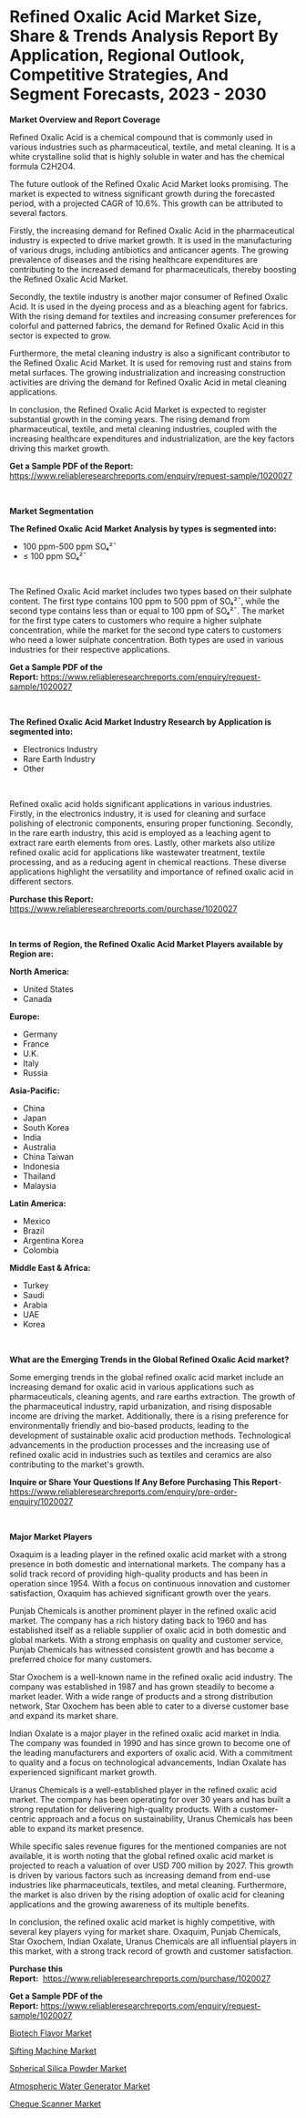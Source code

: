 <p><h1>Refined Oxalic Acid Market Size, Share & Trends Analysis Report By Application, Regional Outlook, Competitive Strategies, And Segment Forecasts, 2023 - 2030</h1></p><p><strong>Market Overview and Report Coverage</strong></p>
<p><p>Refined Oxalic Acid is a chemical compound that is commonly used in various industries such as pharmaceutical, textile, and metal cleaning. It is a white crystalline solid that is highly soluble in water and has the chemical formula C2H2O4.</p><p>The future outlook of the Refined Oxalic Acid Market looks promising. The market is expected to witness significant growth during the forecasted period, with a projected CAGR of 10.6%. This growth can be attributed to several factors.</p><p>Firstly, the increasing demand for Refined Oxalic Acid in the pharmaceutical industry is expected to drive market growth. It is used in the manufacturing of various drugs, including antibiotics and anticancer agents. The growing prevalence of diseases and the rising healthcare expenditures are contributing to the increased demand for pharmaceuticals, thereby boosting the Refined Oxalic Acid Market.</p><p>Secondly, the textile industry is another major consumer of Refined Oxalic Acid. It is used in the dyeing process and as a bleaching agent for fabrics. With the rising demand for textiles and increasing consumer preferences for colorful and patterned fabrics, the demand for Refined Oxalic Acid in this sector is expected to grow.</p><p>Furthermore, the metal cleaning industry is also a significant contributor to the Refined Oxalic Acid Market. It is used for removing rust and stains from metal surfaces. The growing industrialization and increasing construction activities are driving the demand for Refined Oxalic Acid in metal cleaning applications.</p><p>In conclusion, the Refined Oxalic Acid Market is expected to register substantial growth in the coming years. The rising demand from pharmaceutical, textile, and metal cleaning industries, coupled with the increasing healthcare expenditures and industrialization, are the key factors driving this market growth.</p></p>
<p><strong>Get a Sample PDF of the Report:</strong> <a href="https://www.reliableresearchreports.com/enquiry/request-sample/1020027">https://www.reliableresearchreports.com/enquiry/request-sample/1020027</a></p>
<p>&nbsp;</p>
<p><strong>Market Segmentation</strong></p>
<p><strong>The Refined Oxalic Acid Market Analysis by types is segmented into:</strong></p>
<p><ul><li>100 ppm-500 ppm SO₄²¯</li><li>≤ 100 ppm SO₄²¯</li></ul></p>
<p>&nbsp;</p>
<p><p>The Refined Oxalic Acid market includes two types based on their sulphate content. The first type contains 100 ppm to 500 ppm of SO₄²¯, while the second type contains less than or equal to 100 ppm of SO₄²¯. The market for the first type caters to customers who require a higher sulphate concentration, while the market for the second type caters to customers who need a lower sulphate concentration. Both types are used in various industries for their respective applications.</p></p>
<p><strong>Get a Sample PDF of the Report:</strong>&nbsp;<a href="https://www.reliableresearchreports.com/enquiry/request-sample/1020027">https://www.reliableresearchreports.com/enquiry/request-sample/1020027</a></p>
<p>&nbsp;</p>
<p><strong>The Refined Oxalic Acid Market Industry Research by Application is segmented into:</strong></p>
<p><ul><li>Electronics Industry</li><li>Rare Earth Industry</li><li>Other</li></ul></p>
<p>&nbsp;</p>
<p><p>Refined oxalic acid holds significant applications in various industries. Firstly, in the electronics industry, it is used for cleaning and surface polishing of electronic components, ensuring proper functioning. Secondly, in the rare earth industry, this acid is employed as a leaching agent to extract rare earth elements from ores. Lastly, other markets also utilize refined oxalic acid for applications like wastewater treatment, textile processing, and as a reducing agent in chemical reactions. These diverse applications highlight the versatility and importance of refined oxalic acid in different sectors.</p></p>
<p><strong>Purchase this Report:</strong>&nbsp; <a href="https://www.reliableresearchreports.com/purchase/1020027">https://www.reliableresearchreports.com/purchase/1020027</a></p>
<p>&nbsp;</p>
<p><strong>In terms of Region, the Refined Oxalic Acid Market Players available by Region are:</strong></p>
<p>
    <p> <strong> North America: </strong>
        <ul>
            <li>United States</li>
            <li>Canada</li>
        </ul>
        </p> 
    <p> <strong> Europe: </strong>
        <ul>
            <li>Germany</li>
            <li>France</li>
            <li>U.K.</li>
            <li>Italy</li>
            <li>Russia</li>
        </ul>
        </p> 
    <p> <strong> Asia-Pacific: </strong>
        <ul>
            <li>China</li>
            <li>Japan</li>
            <li>South Korea</li>
            <li>India</li>
            <li>Australia</li>
            <li>China Taiwan</li>
            <li>Indonesia</li>
            <li>Thailand</li>
            <li>Malaysia</li>
        </ul>
        </p> 
    <p> <strong> Latin America: </strong>
        <ul>
            <li>Mexico</li>
            <li>Brazil</li>
            <li>Argentina Korea</li>
            <li>Colombia</li>
        </ul>
        </p> 
    <p> <strong> Middle East & Africa: </strong>
        <ul>
            <li>Turkey</li>
            <li>Saudi</li>
            <li>Arabia</li>
            <li>UAE</li>
            <li>Korea</li>
        </ul>
    </p>
    </p>
<p>&nbsp;</p>
<p><strong>What are the Emerging Trends in the Global Refined Oxalic Acid market?</strong></p>
<p><p>Some emerging trends in the global refined oxalic acid market include an increasing demand for oxalic acid in various applications such as pharmaceuticals, cleaning agents, and rare earths extraction. The growth of the pharmaceutical industry, rapid urbanization, and rising disposable income are driving the market. Additionally, there is a rising preference for environmentally friendly and bio-based products, leading to the development of sustainable oxalic acid production methods. Technological advancements in the production processes and the increasing use of refined oxalic acid in industries such as textiles and ceramics are also contributing to the market's growth.</p></p>
<p><strong>Inquire or Share Your Questions If Any Before Purchasing This Report</strong>- <a href="https://www.reliableresearchreports.com/enquiry/pre-order-enquiry/1020027">https://www.reliableresearchreports.com/enquiry/pre-order-enquiry/1020027</a></p>
<p>&nbsp;</p>
<p><strong>Major Market Players</strong></p>
<p><p>Oxaquim is a leading player in the refined oxalic acid market with a strong presence in both domestic and international markets. The company has a solid track record of providing high-quality products and has been in operation since 1954. With a focus on continuous innovation and customer satisfaction, Oxaquim has achieved significant growth over the years.</p><p>Punjab Chemicals is another prominent player in the refined oxalic acid market. The company has a rich history dating back to 1960 and has established itself as a reliable supplier of oxalic acid in both domestic and global markets. With a strong emphasis on quality and customer service, Punjab Chemicals has witnessed consistent growth and has become a preferred choice for many customers.</p><p>Star Oxochem is a well-known name in the refined oxalic acid industry. The company was established in 1987 and has grown steadily to become a market leader. With a wide range of products and a strong distribution network, Star Oxochem has been able to cater to a diverse customer base and expand its market share.</p><p>Indian Oxalate is a major player in the refined oxalic acid market in India. The company was founded in 1990 and has since grown to become one of the leading manufacturers and exporters of oxalic acid. With a commitment to quality and a focus on technological advancements, Indian Oxalate has experienced significant market growth.</p><p>Uranus Chemicals is a well-established player in the refined oxalic acid market. The company has been operating for over 30 years and has built a strong reputation for delivering high-quality products. With a customer-centric approach and a focus on sustainability, Uranus Chemicals has been able to expand its market presence.</p><p>While specific sales revenue figures for the mentioned companies are not available, it is worth noting that the global refined oxalic acid market is projected to reach a valuation of over USD 700 million by 2027. This growth is driven by various factors such as increasing demand from end-use industries like pharmaceuticals, textiles, and metal cleaning. Furthermore, the market is also driven by the rising adoption of oxalic acid for cleaning applications and the growing awareness of its multiple benefits.</p><p>In conclusion, the refined oxalic acid market is highly competitive, with several key players vying for market share. Oxaquim, Punjab Chemicals, Star Oxochem, Indian Oxalate, Uranus Chemicals are all influential players in this market, with a strong track record of growth and customer satisfaction.</p></p>
<p><strong>Purchase this Report:</strong>&nbsp;&nbsp;<a href="https://www.reliableresearchreports.com/purchase/1020027">https://www.reliableresearchreports.com/purchase/1020027</a></p>
<p></p>
<p><strong>Get a Sample PDF of the Report:</strong>&nbsp;<a href="https://www.reliableresearchreports.com/enquiry/request-sample/1020027">https://www.reliableresearchreports.com/enquiry/request-sample/1020027</a></p>
<p><p><a href="https://medium.com/@randyhuel1989/biotech-flavor-market-analysis-its-cagr-market-segmentation-and-global-industry-overview-1044b005ec64">Biotech Flavor Market</a></p><p><a href="https://medium.com/@amyjacobi1918/sifting-machine-market-report-reveals-the-latest-trends-and-growth-opportunities-of-this-market-67a02ced2171">Sifting Machine Market</a></p><p><a href="https://medium.com/@royallittel2023/spherical-silica-powder-market-size-market-outlook-and-market-forecast-2023-to-2030-864699ed8ec3">Spherical Silica Powder Market</a></p><p><a href="https://medium.com/@fredyconn/atmospheric-water-generator-market-size-and-market-trends-complete-industry-overview-2023-to-2030-2d61f15beb82">Atmospheric Water Generator Market</a></p><p><a href="https://medium.com/@mayrussel1912/cheque-scanner-market-competitive-analysis-market-trends-and-forecast-to-2030-09986877fa0d">Cheque Scanner Market</a></p></p>